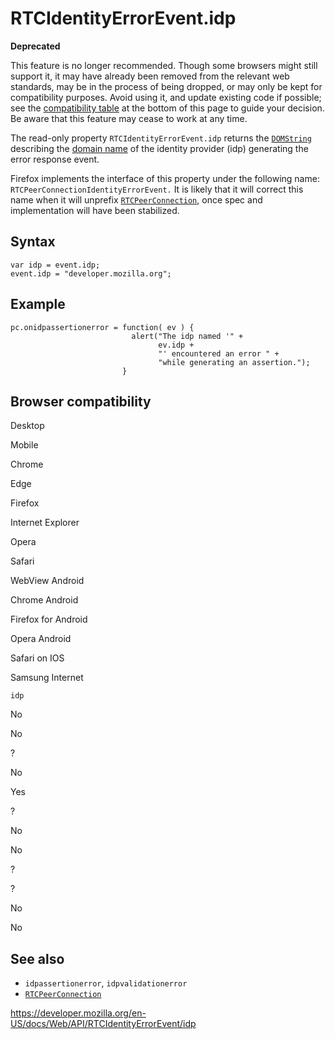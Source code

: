 RTCIdentityErrorEvent.idp
=========================

**Deprecated**

This feature is no longer recommended. Though some browsers might still support it, it may have already been removed from the relevant web standards, may be in the process of being dropped, or may only be kept for compatibility purposes. Avoid using it, and update existing code if possible; see the [compatibility table](#browser_compatibility) at the bottom of this page to guide your decision. Be aware that this feature may cease to work at any time.

The read-only property `RTCIdentityErrorEvent.idp` returns the [`DOMString`](../domstring) describing the [domain name](https://developer.mozilla.org/en-US/docs/Glossary/Domain_name) of the identity provider (idp) generating the error response event.

Firefox implements the interface of this property under the following name: `RTCPeerConnectionIdentityErrorEvent.` It is likely that it will correct this name when it will unprefix [`RTCPeerConnection`](../rtcpeerconnection), once spec and implementation will have been stabilized.

Syntax
------

    var idp = event.idp;
    event.idp = "developer.mozilla.org";

Example
-------

    pc.onidpassertionerror = function( ev ) {
                               alert("The idp named '" +
                                     ev.idp +
                                     "' encountered an error " +
                                     "while generating an assertion.");
                             }

Browser compatibility
---------------------

Desktop

Mobile

Chrome

Edge

Firefox

Internet Explorer

Opera

Safari

WebView Android

Chrome Android

Firefox for Android

Opera Android

Safari on IOS

Samsung Internet

`idp`

No

No

?

No

Yes

?

No

No

?

?

No

No

See also
--------

-   `idpassertionerror`, `idpvalidationerror`
-   [`RTCPeerConnection`](../rtcpeerconnection)

<a href="https://developer.mozilla.org/en-US/docs/Web/API/RTCIdentityErrorEvent/idp" class="_attribution-link">https://developer.mozilla.org/en-US/docs/Web/API/RTCIdentityErrorEvent/idp</a>
